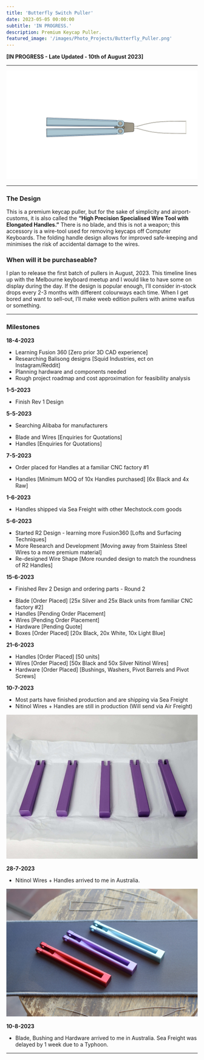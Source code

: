 ```yaml
---
title: 'Butterfly Switch Puller'
date: 2023-05-05 00:00:00
subtitle: 'IN PROGRESS.'
description: Premium Keycap Puller.
featured_image: '/images/Photo_Projects/Butterfly_Puller.png'
--- 
```


**[IN PROGRESS - Late Updated - 10th of August 2023]**

---
<div class="gallery3" data-columns="1">
	<img src="/images/Photo_Projects/Butterfly_Puller.png">
</div>

---

### The Design ###
This is a premium keycap puller, but for the sake of simplicity and airport-customs, it is also called the **“High Precision Specialised Wire Tool with Elongated Handles.”** There is no blade, and this is not a weapon; this accessory is a wire-tool used for removing keycaps off Computer Keyboards. The folding handle design allows for improved safe-keeping and minimises the risk of accidental damage to the wires.

### When will it be purchaseable? ###
I plan to release the first batch of pullers in August, 2023. This timeline lines up with the Melbourne keyboard meetup and I would like to have some on display during the day. 
If the design is popular enough, I’ll consider in-stock drops every 2-3 months with different colourways each time. When I get bored and want to sell-out, I’ll make weeb edition pullers with anime waifus or something.

---

### Milestones ###

**18-4-2023**
- Learning Fusion 360 [Zero prior 3D CAD experience]
- Researching Balisong designs [Squid Industries, ect on Instagram/Reddit]
- Planning hardware and components needed
- Rough project roadmap and cost approximation for feasibility analysis

**1-5-2023**
- Finish Rev 1 Design

**5-5-2023**
- Searching Alibaba for manufacturers 
* Blade and Wires [Enquiries for Quotations]
* Handles [Enquiries for Quotations]

**7-5-2023**
- Order placed for Handles at a familiar CNC factory #1
* Handles [Minimum MOQ of 10x Handles purchased] [6x Black and 4x Raw]

**1-6-2023**
- Handles shipped via Sea Freight with other Mechstock.com goods

**5-6-2023**
- Started R2 Design - learning more Fusion360 [Lofts and Surfacing Techniques]
- More Research and Development [Moving away from Stainless Steel Wires to a more premium material]
- Re-designed Wire Shape [More rounded design to match the roundness of R2 Handles]

**15-6-2023**
- Finished Rev 2 Design and ordering parts - Round 2
* Blade [Order Placed] [25x Silver and 25x Black units from familiar CNC factory #2]
* Handles [Pending Order Placement] 
* Wires [Pending Order Placement] 
* Hardware [Pending Quote]
* Boxes [Order Placed] [20x Black, 20x White, 10x Light Blue]

**21-6-2023**
* Handles [Order Placed] [50 units]
* Wires [Order Placed] [50x Black and 50x Silver Nitinol Wires]
* Hardware [Order Placed] [Bushings, Washers, Pivot Barrels and Pivot Screws]

**10-7-2023**
* Most parts have finished production and are shipping via Sea Freight
* Nitinol Wires + Handles are still in production (Will send via Air Freight)

<div class="gallery3" data-columns="1">
	<img src="/images/Photo_Projects/DDS_Purple.jpg">
</div>

**28-7-2023**
* Nitinol Wires + Handles arrived to me in Australia. 
  
<div class="gallery3" data-columns="1">
	<img src="/images/Photo_Projects/Balisong_Keycap_Puller.jpg">
</div>

**10-8-2023**
* Blade, Bushing and Hardware arrived to me in Australia. Sea Freight was delayed by 1 week due to a Typhoon.

---

